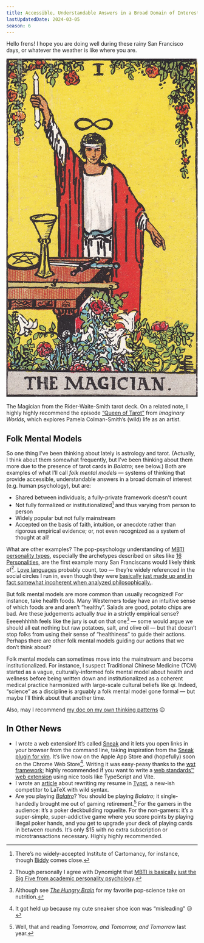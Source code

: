 ```yaml
---
title: Accessible, Understandable Answers in a Broad Domain of Interest (rwblog S6E20)
lastUpdatedDate: 2024-03-05
season: 6
---
```


Hello frens! I hope you are doing well during these rainy San Francisco days, or whatever the weather is like where you are.

![The Magician from the Rider-Waite-Smith tarot deck](../../assets/newsletters/tarot_magician.jpg)

The Magician from the Rider-Waite-Smith tarot deck. On a related note, I highly highly recommend the episode [“Queen of Tarot”](https://www.imaginaryworldspodcast.org/episodes/queen-of-tarot) from *Imaginary Worlds*, which explores Pamela Colman-Smith’s (wild) life as an artist.

## Folk Mental Models

So one thing I’ve been thinking about lately is astrology and tarot. (Actually, I think about them somewhat frequently, but I’ve been thinking about them more due to the presence of tarot cards in *Balatro*; see below.) Both are examples of what I’ll call *folk mental models* — systems of thinking that provide accessible, understandable answers in a broad domain of interest (e.g. human psychology), but are:

- Shared between individuals; a fully-private framework doesn’t count
- Not fully formalized or institutionalized[^1] and thus varying from person to person
- Widely popular but not fully mainstream
- Accepted on the basis of faith, intuition, or anecdote rather than rigorous empirical evidence; or, not even recognized as a system of thought at all!

What are other examples? The pop-psychology understanding of [MBTI personality types](https://en.wikipedia.org/wiki/Myers–Briggs_Type_Indicator), especially the archetypes described on sites like [16 Personalities](https://www.16personalities.com), are the first example many San Franciscans would likely think of[^2]. [Love languages](https://en.wikipedia.org/wiki/The_Five_Love_Languages) probably count, too — they’re widely referenced in the social circles I run in, even though they were [basically just made up and in fact somewhat incoherent when analyzed philosophically.](https://www.youtube.com/watch?v=kD6KJ_ThZio).

But folk mental models are more common than usually recognized! For instance, take health foods. Many Westerners today have an intuitive sense of which foods are and aren’t “healthy”. Salads are good, potato chips are bad. Are these judgements actually *true* in a strictly empirical sense? Eeeeehhhhh feels like the jury is out on that one[^3] — some would argue we should all eat nothing but raw potatoes, salt, and olive oil — but that doesn’t stop folks from using their sense of “healthiness” to guide their actions. Perhaps there are other folk mental models guiding our actions that we don’t think about?

Folk mental models can sometimes move into the mainstream and become institutionalized. For instance, I suspect Traditional Chinese Medicine (TCM) started as a vague, culturally-informed folk mental model about health and wellness before being written down and institutionalized as a coherent medical practice harmonized with large-scale cultural beliefs like *qi*. Indeed, “science” as a discipline is arguably a folk mental model gone formal — but maybe I’ll think about that another time.

Also, may I recommend [my doc on my own thinking patterns](https://rwblickhan.org/misc/pattern-language/) 😉

## In Other News

- I wrote a web extension! It’s called [Sneak](https://github.com/rwblickhan/sneak) and it lets you open links in your browser from the command line, taking inspiration from the [Sneak plugin for vim](https://github.com/justinmk/vim-sneak). It’s live now on the Apple App Store and (hopefully) soon on the Chrome Web Store[^4]. Writing it was easy-peasy thanks to the [wxt framework](https://wxt.dev); highly recommended if you want to write a [web standards™️ web extension](https://developer.mozilla.org/en-US/docs/Mozilla/Add-ons/WebExtensions) using nice tools like TypeScript and Vite.
- I wrote an [article](https://rwblickhan.org/technical/typst-resume/) about rewriting my resume in [Typst](https://typst.app), a new-ish competitor to LaTeX with wild syntax.
- Are you playing [*Balatro*](https://www.playbalatro.com)? You should be playing *Balatro*; it single-handedly brought me out of gaming retirement.[^5] For the gamers in the audience: it’s a poker deckbuilding roguelite. For the non-gamers: it’s a super-simple, super-addictive game where you score points by playing illegal poker hands, and you get to upgrade your deck of playing cards in between rounds. It’s only $15 with no extra subscription or microtransactions necessary. Highly highly recommended.

[^1]: There’s no widely-accepted Institute of Cartomancy, for instance, though [Biddy](https://biddytarot.com) comes close.
[^2]: Though personally I agree with Dynomight that [MBTI is basically just the Big Five from academic personality psychology](https://dynomight.net/in-defense-of-myers-briggs.html).
[^3]: Although see [*The Hungry Brain*](https://www.goodreads.com/book/show/29243729-the-hungry-brain?ac=1&from_search=true&qid=SKTz6NAIac&rank=1) for my favorite pop-science take on nutrition.
[^4]: It got held up because my cute sneaker shoe icon was “misleading” 😒
[^5]: Well, that and reading *Tomorrow, and Tomorrow, and Tomorrow* last year.